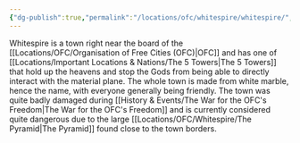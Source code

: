 ```yaml
---
{"dg-publish":true,"permalink":"/locations/ofc/whitespire/whitespire/","noteIcon":"","created":"2024-02-28T21:14:56.087+00:00","updated":"2024-12-13T22:53:07.514+00:00"}
---
```


Whitespire is a town right near the board of the [[Locations/OFC/Organisation of Free Cities (OFC)\|OFC]] and has one of [[Locations/Important Locations & Nations/The 5 Towers\|The 5 Towers]] that hold up the heavens and stop the Gods from being able to directly interact with the material plane. The whole town is made from white marble, hence the name, with everyone generally being friendly. The town was quite badly damaged during [[History & Events/The War for the OFC's Freedom\|The War for the OFC's Freedom]] and is currently considered quite dangerous due to the large [[Locations/OFC/Whitespire/The Pyramid\|The Pyramid]] found close to the town borders. 
